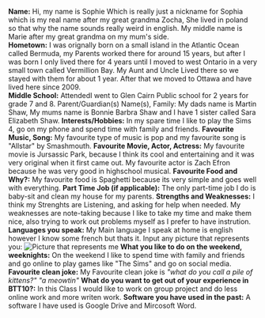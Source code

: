 **Name:** Hi, my name is Sophie Which is really just a nickname for Sophia which is my real name after my great grandma Zocha, She lived in poland so that why the name sounds really weird in english. My middle name is Marie after my great grandma on my mum's side.  
**Hometown:** I was orignally born on a small island in the Atlantic Ocean called Bermuda, my Parents worked there for around 15 years, but after I was born I only lived there for 4 years until I moved to west Ontario in a very small town called Vermillion Bay. My Aunt and Uncle Lived there so we stayed with them for about 1 year. After that we moved to Ottawa and have lived here since 2009.  
**Middle School:** AttendedI went to Glen Cairn Public school for 2 years for grade 7 and 8.
Parent/Guardian(s) Name(s), Family: My dads name is Martin Shaw, My mums name is Bonnie Barbra Shaw and I have 1 sister called Sara Elizabeth Shaw.
**Interests/Hobbies:** In my spare time I like to play the Sims 4, go on my phone and spend time with family and friends.
**Favourite Music, Song:** My favourite type of music is pop and my favourite song is "Allstar" by Smashmouth.
**Favourite Movie, Actor, Actress:** My favourite movie is Jursassic Park, because I think its cool and entertaining and it was very original when it first came out. My favourite actor is Zach Efron because he was very good in highschool musical.
**Favourite Food and Why?:** My favourite food is Spaghetti because its very simple and goes well with everything.
**Part Time Job (if applicable):** The only part-time job I do is baby-sit and clean my house for my parents.
**Strengths and Weaknesses:** I think my Strenghts are Listening, and asking for help when needed. My weaknesses are note-taking because I like to take my time and make them nice, also trying to work out problems myself as I prefer to have instrution.
**Languages you speak:** My Main language I speak at home is english however I know some french but thats it. 
Input any picture that represents you: ![Picture that represents me](https://img.buzzfeed.com/buzzfeed-static/static/2015-02/16/9/enhanced/webdr10/anigif_enhanced-buzz-24192-1424096991-5.gif) 
**What you like to do on the weekend, weeknights:** On the weekend I like to spend time with family and friends and go online to play games like "The Sims" and go on social media. 
**Favourite clean joke:** My Favourite clean joke is _"what do you call a pile of kittens?"_ _"a meowtin"_
**What do you want to get out of your experience in BTT10?:** In this Class I would like to work on group project and do less online work and more writen work. 
**Software you have used in the past:** A software I have used is Google Drive and Mircosoft Word.

